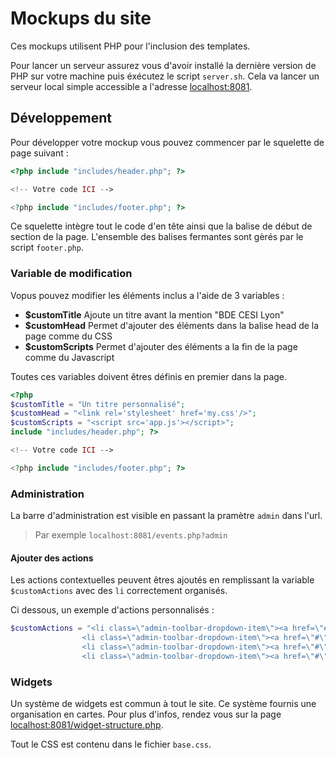 # Mockups du site

Ces mockups utilisent PHP pour l'inclusion des templates.

Pour lancer un serveur assurez vous d'avoir installé la dernière version de PHP sur votre machine puis éxécutez le script `server.sh`. Cela va lancer un serveur local simple accessible a l'adresse [localhost:8081](http://localhost:8081/).

## Développement

Pour développer votre mockup vous pouvez commencer par le squelette de page suivant :

```php
<?php include "includes/header.php"; ?>

<!-- Votre code ICI -->

<?php include "includes/footer.php"; ?>

```

Ce squelette intègre tout le code d'en tête ainsi que la balise de début de section de la page. L'ensemble des balises fermantes sont gèrés par le script `footer.php`.

### Variable de modification

Vopus pouvez modifier les éléments inclus a l'aide de 3 variables : 

* **$customTitle** Ajoute un titre avant la mention "BDE CESI Lyon"
* **$customHead** Permet d'ajouter des éléments dans la balise head de la page comme du CSS
* **$customScripts** Permet d'ajouter des éléments a la fin de la page comme du Javascript

Toutes ces variables doivent êtres définis en premier dans la page.

```php
<?php
$customTitle = "Un titre personnalisé";
$customHead = "<link rel='stylesheet' href='my.css'/>";
$customScripts = "<script src='app.js'></script>";
include "includes/header.php"; ?>

<!-- Votre code ICI -->

<?php include "includes/footer.php"; ?>

```

### Administration

La barre d'administration est visible en passant la pramètre `admin` dans l'url.

> Par exemple `localhost:8081/events.php?admin`

#### Ajouter des actions

Les actions contextuelles peuvent êtres ajoutés en remplissant la variable `$customActions` avec des `li` correctement organisés.

Ci dessous, un exemple d'actions personnalisés : 

```php
$customActions = "<li class=\"admin-toolbar-dropdown-item\"><a href=\"#\">Participations</a></li>
                <li class=\"admin-toolbar-dropdown-item\"><a href=\"#\">Idea 1</a></li>
                <li class=\"admin-toolbar-dropdown-item\"><a href=\"#\">Idea 2</a></li>
                <li class=\"admin-toolbar-dropdown-item\"><a href=\"#\">Idea 3</a></li>";
```

### Widgets

Un système de widgets est commun à tout le site. Ce système fournis une organisation en cartes. Pour plus d'infos, rendez vous sur la page [localhost:8081/widget-structure.php](http://localhost:8081/widget-structure.php).

Tout le CSS est contenu dans le fichier `base.css`.